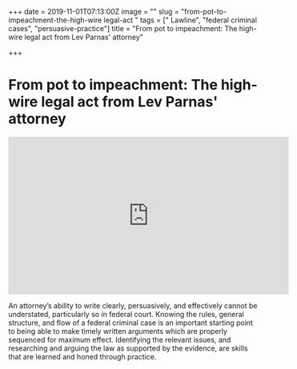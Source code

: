 +++
date = 2019-11-01T07:13:00Z
image = ""
slug = "from-pot-to-impeachment-the-high-wire legal-act "
tags = [" Lawline", "federal criminal cases", "persuasive-practice"]
title = "From pot to impeachment: The high-wire legal act from Lev Parnas' attorney"

+++
# From pot to impeachment: The high-wire legal act from Lev Parnas' attorney

<iframe width="560" height="315" src="https://www.youtube.com/embed/0TPG2YbL8hU" frameborder="0" allow="accelerometer; autoplay; encrypted-media; gyroscope; picture-in-picture" allowfullscreen></iframe>

An attorney’s ability to write clearly, persuasively, and effectively cannot be understated, particularly so in federal court. Knowing the rules, general structure, and flow of a federal criminal case is an important starting point to being able to make timely written arguments which are properly sequenced for maximum effect. Identifying the relevant issues, and researching and arguing the law as supported by the evidence, are skills that are learned and honed through practice.